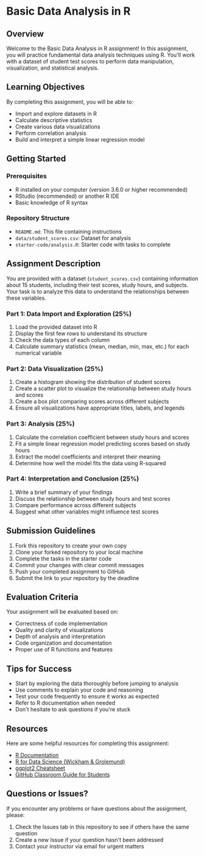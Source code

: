 # Basic Data Analysis in R

## Overview
Welcome to the Basic Data Analysis in R assignment! In this assignment, you will practice fundamental data analysis techniques using R. You'll work with a dataset of student test scores to perform data manipulation, visualization, and statistical analysis.

## Learning Objectives
By completing this assignment, you will be able to:
- Import and explore datasets in R
- Calculate descriptive statistics
- Create various data visualizations
- Perform correlation analysis
- Build and interpret a simple linear regression model

## Getting Started

### Prerequisites
- R installed on your computer (version 3.6.0 or higher recommended)
- RStudio (recommended) or another R IDE
- Basic knowledge of R syntax

### Repository Structure
- `README.md`: This file containing instructions
- `data/student_scores.csv`: Dataset for analysis
- `starter-code/analysis.R`: Starter code with tasks to complete

## Assignment Description

You are provided with a dataset (`student_scores.csv`) containing information about 15 students, including their test scores, study hours, and subjects. Your task is to analyze this data to understand the relationships between these variables.

### Part 1: Data Import and Exploration (25%)
1. Load the provided dataset into R
2. Display the first few rows to understand its structure
3. Check the data types of each column
4. Calculate summary statistics (mean, median, min, max, etc.) for each numerical variable

### Part 2: Data Visualization (25%)
1. Create a histogram showing the distribution of student scores
2. Create a scatter plot to visualize the relationship between study hours and scores
3. Create a box plot comparing scores across different subjects
4. Ensure all visualizations have appropriate titles, labels, and legends

### Part 3: Analysis (25%)
1. Calculate the correlation coefficient between study hours and scores
2. Fit a simple linear regression model predicting scores based on study hours
3. Extract the model coefficients and interpret their meaning
4. Determine how well the model fits the data using R-squared

### Part 4: Interpretation and Conclusion (25%)
1. Write a brief summary of your findings
2. Discuss the relationship between study hours and test scores
3. Compare performance across different subjects
4. Suggest what other variables might influence test scores

## Submission Guidelines

1. Fork this repository to create your own copy
2. Clone your forked repository to your local machine
3. Complete the tasks in the starter code
4. Commit your changes with clear commit messages
5. Push your completed assignment to GitHub
6. Submit the link to your repository by the deadline

## Evaluation Criteria

Your assignment will be evaluated based on:
- Correctness of code implementation
- Quality and clarity of visualizations
- Depth of analysis and interpretation
- Code organization and documentation
- Proper use of R functions and features

## Tips for Success

- Start by exploring the data thoroughly before jumping to analysis
- Use comments to explain your code and reasoning
- Test your code frequently to ensure it works as expected
- Refer to R documentation when needed
- Don't hesitate to ask questions if you're stuck

## Resources

Here are some helpful resources for completing this assignment:

- [R Documentation](https://www.rdocumentation.org/)
- [R for Data Science (Wickham & Grolemund)](https://r4ds.had.co.nz/)
- [ggplot2 Cheatsheet](https://github.com/rstudio/cheatsheets/blob/master/data-visualization-2.1.pdf)
- [GitHub Classroom Guide for Students](https://github.com/jfiksel/github-classroom-for-students)

## Questions or Issues?

If you encounter any problems or have questions about the assignment, please:
1. Check the Issues tab in this repository to see if others have the same question
2. Create a new Issue if your question hasn't been addressed
3. Contact your instructor via email for urgent matters

